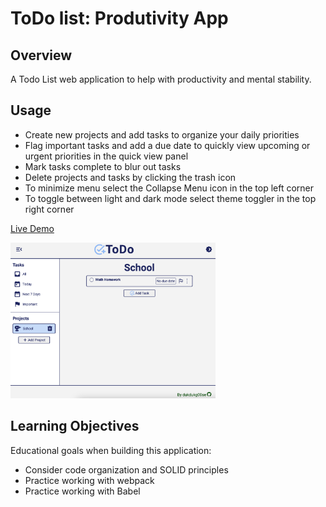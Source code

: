 # ToDo list: Produtivity App

## Overview

A Todo List web application to help with productivity and mental stability.

## Usage

- Create new projects and add tasks to organize your daily priorities
- Flag important tasks and add a due date to quickly view upcoming or urgent priorities in the quick view panel
- Mark tasks complete to blur out tasks
- Delete projects and tasks by clicking the trash icon
- To minimize menu select the Collapse Menu icon in the top left corner
- To toggle between light and dark mode select theme toggler in the top right corner

[Live Demo](https://dukdukg00se.github.io/todo-list/)

<img src="./dist/images/user-ui.png" width="65%">

## Learning Objectives

Educational goals when building this application:

- Consider code organization and SOLID principles
- Practice working with webpack
- Practice working with Babel
